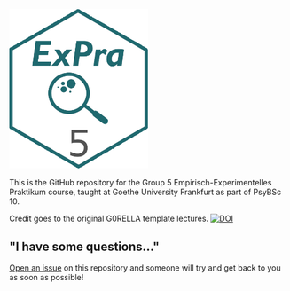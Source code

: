 <img src="lecture/static/logo.png" width="250">

This is the GitHub repository for the Group 5 Empirisch-Experimentelles Praktikum course, taught at Goethe University Frankfurt as part of PsyBSc 10.

Credit goes to the original G0RELLA template lectures.
[![DOI](https://zenodo.org/badge/DOI/10.5281/zenodo.4279400.svg)](https://doi.org/10.5281/zenodo.4279400)


## "I have some questions..."

[Open an issue]() on this repository and someone will try and get back to you as soon as possible!
